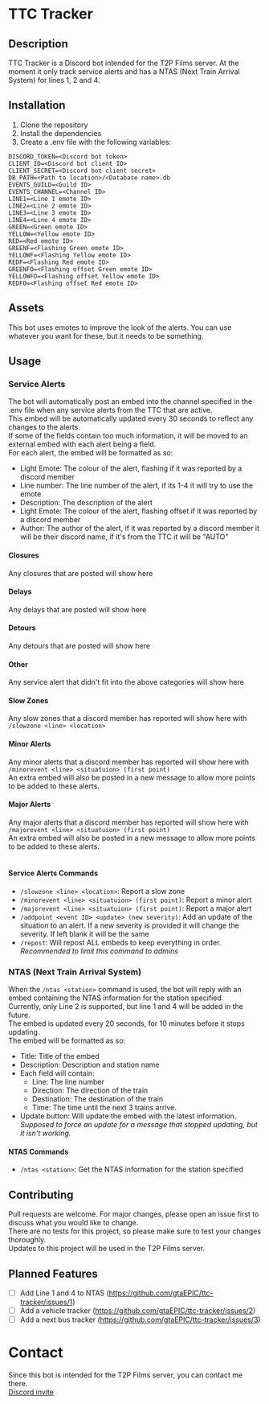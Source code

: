 # TTC Tracker
## Description
TTC Tracker is a Discord bot intended for the T2P Films server.
At the moment it only track service alerts and has a NTAS (Next Train Arrival System) for lines 1, 2 and 4.

## Installation
1. Clone the repository
2. Install the dependencies
3. Create a .env file with the following variables:
```
DISCORD_TOKEN=<Discord bot token>
CLIENT_ID=<Discord bot client ID>
CLIENT_SECRET=<Discord bot client secret>
DB_PATH=<Path to location>/<Database name>.db
EVENTS_GUILD=<Guild ID>
EVENTS_CHANNEL=<Channel ID>
LINE1=<Line 1 emote ID>
LINE2=<Line 2 emote ID>
LINE3=<Line 3 emote ID>
LINE4=<Line 4 emote ID>
GREEN=<Green emote ID>
YELLOW=<Yellow emote ID>
RED=<Red emote ID>
GREENF=<Flashing Green emote ID>
YELLOWF=<Flashing Yellow emote ID>
REDF=<Flashing Red emote ID>
GREENFO=<Flashing offset Green emote ID>
YELLOWFO=<Flashing offset Yellow emote ID>
REDFO=<Flashing offset Red emote ID>
```

## Assets
This bot uses emotes to improve the look of the alerts.
You can use whatever you want for these, but it needs to be something.

## Usage
### Service Alerts
The bot will automatically post an embed into the channel specified in the .env file when any service alerts from the TTC that are active.<br>
This embed will be automatically updated every 30 seconds to reflect any changes to the alerts.<br>
If some of the fields contain too much information, it will be moved to an external embed with each alert being a field.<br>
For each alert, the embed will be formatted as so:
- Light Emote: The colour of the alert, flashing if it was reported by a discord member
- Line number: The line number of the alert, if its 1-4 it will try to use the emote
- Description: The description of the alert
- Light Emote: The colour of the alert, flashing offset if it was reported by a discord member
- Author: The author of the alert, if it was reported by a discord member it will be their discord name, if it's from the TTC it will be "AUTO"
#### Closures
Any closures that are posted will show here
#### Delays
Any delays that are posted will show here
#### Detours
Any detours that are posted will show here
#### Other
Any service alert that didn't fit into the above categories will show here
#### Slow Zones
Any slow zones that a discord member has reported will show here with `/slowzone <line> <location>`
#### Minor Alerts
Any minor alerts that a discord member has reported will show here with `/minorevent <line> <situatuion> (first point)`<br>
An extra embed will also be posted in a new message to allow more points to be added to these alerts.
#### Major Alerts
Any major alerts that a discord member has reported will show here with `/majorevent <line> <situatuion> (first point)`<br>
An extra embed will also be posted in a new message to allow more points to be added to these alerts.
<br><br>
#### Service Alerts Commands
- `/slowzone <line> <location>`: Report a slow zone<br>
- `/minorevent <line> <situatuion> (first point)`: Report a minor alert<br>
- `/majorevent <line> <situatuion> (first point)`: Report a major alert<br>
- `/addpoint <event ID> <update> (new severity)`: Add an update of the situation to an alert. If a new severity is provided it will change the severity. If left blank it will be the same<br>
- `/repost`: Will repost ALL embeds to keep everything in order. *Recommended to limit this command to admins*

### NTAS (Next Train Arrival System)
When the `/ntas <station>` command is used, the bot will reply with an embed containing the NTAS information for the station specified.<br>
Currently, only Line 2 is supported, but line 1 and 4 will be added in the future.<br>
The embed is updated every 20 seconds, for 10 minutes before it stops updating.<br>
The embed will be formatted as so:
- Title: Title of the embed
- Description: Description and station name
- Each field will contain:
  - Line: The line number
  - Direction: The direction of the train
  - Destination: The destination of the train
  - Time: The time until the next 3 trains arrive.
- Update button: Will update the embed with the latest information. *Supposed to force an update for a message that stopped updating, but it isn't working.*
#### NTAS Commands
- `/ntas <station>`: Get the NTAS information for the station specified

## Contributing
Pull requests are welcome. For major changes, please open an issue first to discuss what you would like to change.<br>
There are no tests for this project, so please make sure to test your changes thoroughly.<br>
Updates to this project will be used in the T2P Films server.<br>

## Planned Features
- [ ] Add Line 1 and 4 to NTAS (https://github.com/gtaEPIC/ttc-tracker/issues/1)
- [ ] Add a vehicle tracker (https://github.com/gtaEPIC/ttc-tracker/issues/2)
- [ ] Add a next bus tracker (https://github.com/gtaEPIC/ttc-tracker/issues/3)

# Contact
Since this bot is intended for the T2P Films server, you can contact me there.<br>
[Discord invite](https://discord.gg/uC9upRK3gX)<br>
